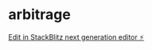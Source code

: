 # arbitrage

[Edit in StackBlitz next generation editor ⚡️](https://stackblitz.com/~/github.com/gabrielmellace1/arbitrage)